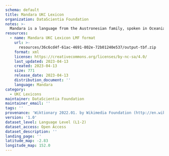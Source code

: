 ```yaml
---
schema: default
title: Mandara UKC Lexicon
organization: DataScientia Foundation
notes: >-
  Mandara is a language from the Austronesian family, spoken in Oceania. The UKC Lexicon of Mandara is represented as a lexico-semantic network. It consists of words, word senses, synsets, as well as sense-level and synset-level relationships.
resources:
  - name: Mandara UKC Lexicon LMF format
    url: >-
      resources/36c6cd4f-61ac-4691-802e-72b01240e537/output-tbf.zip
    format: xml
    license: https://creativecommons.org/licenses/by-nc-sa/4.0/
    last_updated: 2023-04-13
    created: 2023-04-13
    size: 771
    release_date: 2023-04-13
    distribution_document: ''
    language: Mandara
category:
  - UKC Lexicons
maintainer: DataScientia Foundation
maintainer_email: ''
tags: ''
provenance: 'Wiktionary 2022.01. by Wikimedia Foundation (http://en.wiktionary.org); Princeton WordNet 2.1 by Princeton University (https://wordnet.princeton.edu)'
version: '1.0'
dataset_level: Language Level (L1-2)
dataset_access: Open Access
dataset_description: ''
landing_page: ''
latitude_map: -2.83
longitude_map: 152.0
---
```

